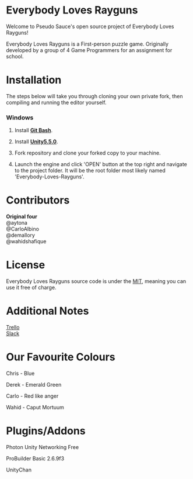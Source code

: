 # Everybody Loves Rayguns
Welcome to Pseudo Sauce's open source project of Everybody Loves Rayguns!

Everybody Loves Rayguns is a First-person puzzle game. Originally developed by a group of 4 Game Programmers for an assignment for school.

# Installation
The steps below will take you through cloning your own private fork, then compiling and running the editor yourself.

### Windows
1. Install **[Git Bash](https://git-scm.com/downloads)**.

1. Install **[Unity5.5.0](https://unity3d.com/get-unity/download/archive)**.

1. Fork repository and clone your forked copy to your machine.

1. Launch the engine and click 'OPEN' button at the top right and navigate to the project folder. It will be the root folder most likely named 'Everybody-Loves-Rayguns'.

# Contributors
**Original four**<br/>
@aytona<br/>
@CarloAlbino<br/>
@demallory<br/>
@wahidshafique<br/>

# License
Everybody Loves Rayguns source code is under the [MIT](https://opensource.org/licenses/MIT), meaning you can use it free of charge.

# Additional Notes

[Trello](https://trello.com/b/54MH921x)<br/>
[Slack](https://pseudosauce.slack.com)

# Our Favourite Colours
Chris - Blue

Derek - Emerald Green

Carlo - Red like anger

Wahid - Caput Mortuum

# Plugins/Addons
Photon Unity Networking Free

ProBuilder Basic 2.6.9f3

UnityChan
